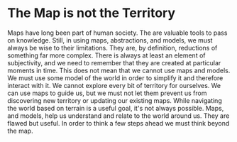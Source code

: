 # The Map is not the Territory
Maps have long been part of human society. The are valuable tools to pass on knowledge. 
Still, in using maps, abstractions, and models, we must always be wise to their limitations. They are, by definition, reductions of something far more complex. 
There is always at least an element of subjectivity, and we need to remember that they are created at particular moments in time. 
This does not mean that we cannot use maps and models. We must use some model of the world in order to simplify it and therefore interact with it. 
We cannot explore every bit of territory for ourselves. We can use maps to guide us, but we must not let them prevent us from discovering new territory or updating our existing maps. 
While navigating the world based on terrain is a useful goal, it's not always possible. Maps, and models, help us understand and relate to the world around us. 
They are flawed but useful. In order to think a few steps ahead we must think beyond the map. 